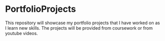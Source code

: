 # PortfolioProjects
This repository will showcase my portfolio projects that I have worked on as I learn new skills. The projects will be provided from coursework or from youtube videos.
